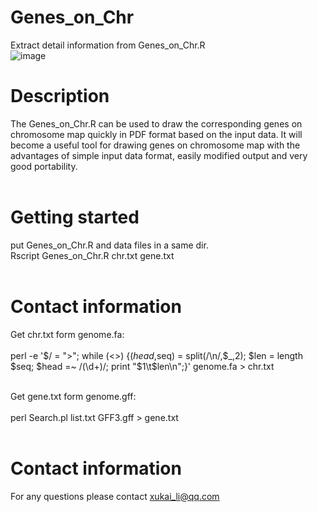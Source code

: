 # Genes_on_Chr
Extract detail information from Genes_on_Chr.R</br>
![image](https://github.com/xukaili/Genes_on_Chr/blob/master/Gene_on_Chr_plot.png)
</br>
# Description
The Genes_on_Chr.R can be used to draw the corresponding genes on chromosome map quickly in PDF format based on the input data. It will become a useful tool for drawing genes on chromosome map with the advantages of simple input data format, easily modified output and very good portability.</br></br>


# Getting started
put Genes_on_Chr.R and data files in a same dir.</br>
Rscript  Genes_on_Chr.R  chr.txt  gene.txt</br></br>

# Contact information
Get chr.txt form genome.fa:</br></br>
perl -e '$/ = ">"; while (<>) {($head,$seq) = split(/\n/,$_,2); $len = length $seq; $head =~ /(\d+)/; print "$1\t$len\n";}'  genome.fa > chr.txt</br></br>


Get gene.txt form genome.gff:</br></br>
perl    Search.pl    list.txt    GFF3.gff    >    gene.txt</br></br>

# Contact information
For any questions please contact xukai_li@qq.com</br></br>
